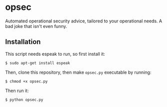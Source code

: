 # opsec

Automated operational security advice, tailored to your operational needs. A bad joke that isn't even funny.

## Installation

This script needs espeak to run, so first install it:

`$ sudo apt-get install espeak`

Then, clone this repository, then make `opsec.py` executable by running:

`$ chmod +x opsec.py`

Then run it:

`$ python opsec.py`
